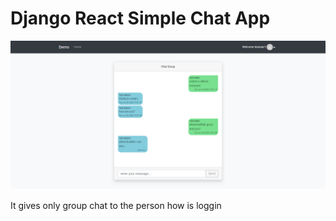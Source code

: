 # Django React Simple Chat App

![alt text](https://github.com/muhammadzohaibr556/django-react-chat-app/blob/master/thumbnail.png)

It gives only group chat to the person how is loggin

